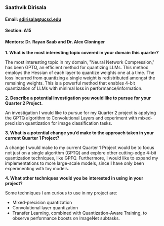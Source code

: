### Saathvik Dirisala
#### Email: sdirisala@ucsd.edu
#### Section: A15
#### Mentors: Dr. Rayan Saab and Dr. Alex Cloninger

**1. What is the most interesting topic covered in your domain this quarter?**

The most interesting topic in my domain, "Neural Network Compression," has been GPTQ, an efficient method for quantizing LLMs. This method employs the Hessian of each layer to quantize weights one at a time. The loss incurred from quantizing a single weight is redistributed amongst the remaining weights. This is a powerful method that enables 4-bit quantization of LLMs with minimal loss in performance/information.


**2. Describe a potential investigation you would like to pursue for your Quarter 2 Project.**

An investigation I would like to pursue for my Quarter 2 project is applying the GPTQ algorithm to Convolutional Layers and experiment with mixed-precision quantization for image classification tasks.


**3. What is a potential change you’d make to the approach taken in your current Quarter 1 Project?**

A change I would make to my current Quarter 1 Project would be to focus not just on a single algorithm (GPTQ) and explore other cutting-edge 4-bit quantization techniques, like GPFQ. Furthermore, I would like to expand my implementations to more large-scale models, since I have only been experimenting with toy models.


**4. What other techniques would you be interested in using in your project?**

Some techniques I am curious to use in my project are:
- Mixed-precision quantization
- Convolutional layer quantization
- Transfer Learning, combined with Quantization-Aware Training, to observe performance boosts on ImageNet subtasks.

